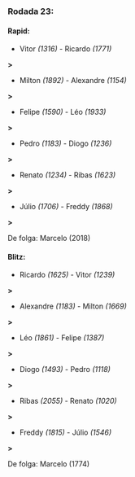 ### Rodada 23:

#### Rapid:

* Vitor *(1316)*     -     Ricardo *(1771)*

 **>** 
* Milton *(1892)*     -     Alexandre *(1154)*

 **>** 
* Felipe *(1590)*     -     Léo *(1933)*

 **>** 
* Pedro *(1183)*     -     Diogo *(1236)*

 **>** 
* Renato *(1234)*     -     Ribas *(1623)*

 **>** 
* Júlio *(1706)*     -     Freddy *(1868)*

 **>** 

De folga: Marcelo (2018)

#### Blitz:

* Ricardo *(1625)*     -     Vitor *(1239)*

 **>** 
* Alexandre *(1183)*     -     Milton *(1669)*

 **>** 
* Léo *(1861)*     -     Felipe *(1387)*

 **>** 
* Diogo *(1493)*     -     Pedro *(1118)*

 **>** 
* Ribas *(2055)*     -     Renato *(1020)*

 **>** 
* Freddy *(1815)*     -     Júlio *(1546)*

 **>** 

De folga: Marcelo (1774)


